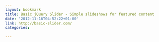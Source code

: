 ```yaml
---
layout: bookmark
title: Basic jQuery Slider - Simple slideshows for featured content
date: '2012-11-16T04:52:22+01:00'
link: http://basic-slider.com/
categories: 

---
```

